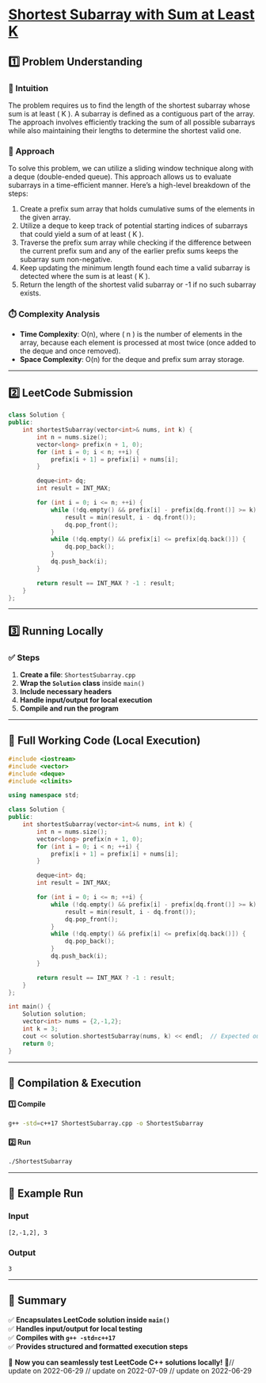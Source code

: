 # **[Shortest Subarray with Sum at Least K](https://leetcode.com/problems/shortest-subarray-with-sum-at-least-k/description/)**  

## **1️⃣ Problem Understanding**  
### **📌 Intuition**  
The problem requires us to find the length of the shortest subarray whose sum is at least \( K \). A subarray is defined as a contiguous part of the array. The approach involves efficiently tracking the sum of all possible subarrays while also maintaining their lengths to determine the shortest valid one.

### **🚀 Approach**  
To solve this problem, we can utilize a sliding window technique along with a deque (double-ended queue). This approach allows us to evaluate subarrays in a time-efficient manner. Here’s a high-level breakdown of the steps:

1. Create a prefix sum array that holds cumulative sums of the elements in the given array.
2. Utilize a deque to keep track of potential starting indices of subarrays that could yield a sum of at least \( K \).
3. Traverse the prefix sum array while checking if the difference between the current prefix sum and any of the earlier prefix sums keeps the subarray sum non-negative.
4. Keep updating the minimum length found each time a valid subarray is detected where the sum is at least \( K \).
5. Return the length of the shortest valid subarray or -1 if no such subarray exists.

### **⏱️ Complexity Analysis**  
- **Time Complexity**: O(n), where \( n \) is the number of elements in the array, because each element is processed at most twice (once added to the deque and once removed).
- **Space Complexity**: O(n) for the deque and prefix sum array storage.

---  

## **2️⃣ LeetCode Submission**  
```cpp
class Solution {
public:
    int shortestSubarray(vector<int>& nums, int k) {
        int n = nums.size();
        vector<long> prefix(n + 1, 0);
        for (int i = 0; i < n; ++i) {
            prefix[i + 1] = prefix[i] + nums[i];
        }

        deque<int> dq;
        int result = INT_MAX;

        for (int i = 0; i <= n; ++i) {
            while (!dq.empty() && prefix[i] - prefix[dq.front()] >= k) {
                result = min(result, i - dq.front());
                dq.pop_front();
            }
            while (!dq.empty() && prefix[i] <= prefix[dq.back()]) {
                dq.pop_back();
            }
            dq.push_back(i);
        }

        return result == INT_MAX ? -1 : result;
    }
};
```  

---  

## **3️⃣ Running Locally**  
### **✅ Steps**  
1. **Create a file**: `ShortestSubarray.cpp`  
2. **Wrap the `Solution` class** inside `main()`  
3. **Include necessary headers**  
4. **Handle input/output for local execution**  
5. **Compile and run the program**  

---  

## **📝 Full Working Code (Local Execution)**  
```cpp
#include <iostream>
#include <vector>
#include <deque>
#include <climits>

using namespace std;

class Solution {
public:
    int shortestSubarray(vector<int>& nums, int k) {
        int n = nums.size();
        vector<long> prefix(n + 1, 0);
        for (int i = 0; i < n; ++i) {
            prefix[i + 1] = prefix[i] + nums[i];
        }

        deque<int> dq;
        int result = INT_MAX;

        for (int i = 0; i <= n; ++i) {
            while (!dq.empty() && prefix[i] - prefix[dq.front()] >= k) {
                result = min(result, i - dq.front());
                dq.pop_front();
            }
            while (!dq.empty() && prefix[i] <= prefix[dq.back()]) {
                dq.pop_back();
            }
            dq.push_back(i);
        }

        return result == INT_MAX ? -1 : result;
    }
};

int main() {
    Solution solution;
    vector<int> nums = {2,-1,2};
    int k = 3;
    cout << solution.shortestSubarray(nums, k) << endl;  // Expected output: 3
    return 0;
}
```  

---  

## **🔧 Compilation & Execution**  
#### **1️⃣ Compile**  
```bash
g++ -std=c++17 ShortestSubarray.cpp -o ShortestSubarray
```  

#### **2️⃣ Run**  
```bash
./ShortestSubarray
```  

---  

## **🎯 Example Run**  
### **Input**  
```
[2,-1,2], 3
```  
### **Output**  
```
3
```  

---  

## **📌 Summary**  
✅ **Encapsulates LeetCode solution inside `main()`**  
✅ **Handles input/output for local testing**  
✅ **Compiles with `g++ -std=c++17`**  
✅ **Provides structured and formatted execution steps**  

🚀 **Now you can seamlessly test LeetCode C++ solutions locally!** 🚀// update on 2022-06-29
// update on 2022-07-09
// update on 2022-06-29
